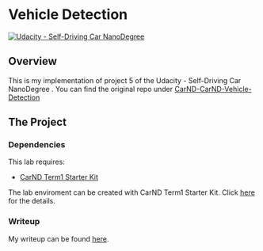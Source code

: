 # Vehicle Detection
[![Udacity - Self-Driving Car NanoDegree](https://s3.amazonaws.com/udacity-sdc/github/shield-carnd.svg)](http://www.udacity.com/drive)

Overview
---

This is my implementation of project 5 of the Udacity - Self-Driving Car NanoDegree . You can find the original repo under [CarND-CarND-Vehicle-Detection](https://github.com/udacity/CarND-Vehicle-Detection)

The Project
---
### Dependencies
This lab requires:

* [CarND Term1 Starter Kit](https://github.com/udacity/CarND-Term1-Starter-Kit)

The lab enviroment can be created with CarND Term1 Starter Kit. Click [here](https://github.com/udacity/CarND-Term1-Starter-Kit/blob/master/README.md) for the details.

### Writeup
My writeup can be found [here](./writeup.md).